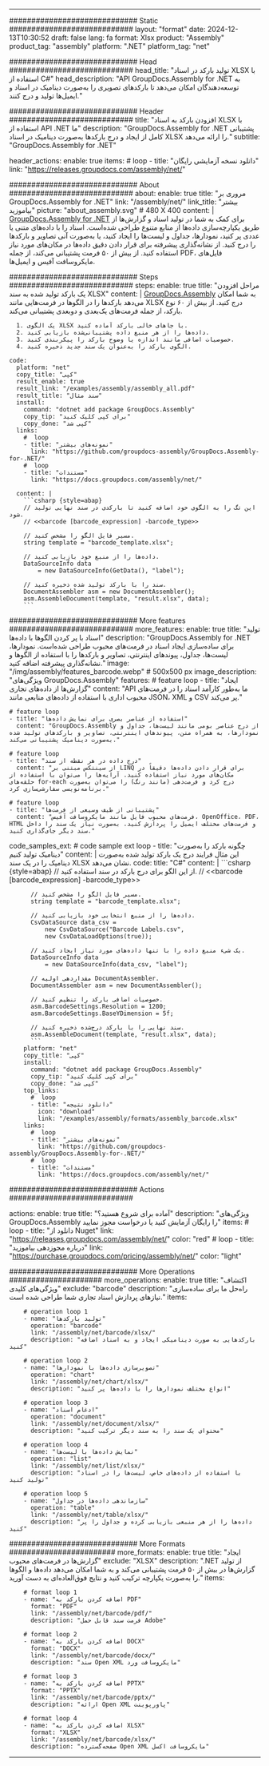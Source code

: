 



---
############################# Static ############################
layout: "format"
date:  2024-12-13T10:30:52
draft: false
lang: fa
format: Xlsx
product: "Assembly"
product_tag: "assembly"
platform: ".NET"
platform_tag: "net"

############################# Head ############################
head_title: "تولید بارکد در اسناد XLSX با استفاده از C#"
head_description: "API GroupDocs.Assembly for .NET به توسعه‌دهندگان امکان می‌دهد تا بارکدهای تصویری را به‌صورت دینامیک در اسناد و ایمیل‌ها تولید و درج کنند."

############################# Header ############################
title: "افزودن بارکد به اسناد XLSX با استفاده از API .NET ما" 
description: "GroupDocs.Assembly for .NET پشتیبانی کامل از ایجاد و درج بارکدها به‌صورت دینامیک در اسناد XLSX را ارائه می‌دهد."
subtitle: "GroupDocs.Assembly for .NET" 

header_actions:
  enable: true
  items:
    #  loop
    - title: "دانلود نسخه آزمایشی رایگان"
      link: "https://releases.groupdocs.com/assembly/net/"
      
############################# About ############################
about:
    enable: true
    title: "مروری بر GroupDocs.Assembly for .NET"
    link: "/assembly/net/"
    link_title: "بیشتر بیاموزید"
    picture: "about_assembly.svg" # 480 X 400
    content: |
       [GroupDocs.Assembly for .NET](/assembly/net/) برای کمک به شما در تولید اسناد و گزارش‌ها از طریق یکپارچه‌سازی داده‌ها از منابع متنوع طراحی شده‌است. اسناد را با داده‌های متنی یا عددی پر کنید، نمودارها، جداول و لیست‌ها را ایجاد کنید، یا به‌صورت آنی تصاویر و بارکدها را درج کنید. از نشانه‌گذاری پیشرفته برای قرار دادن دقیق داده‌ها در مکان‌های مورد نیاز استفاده کنید. از بیش از ۵۰ فرمت پشتیبانی می‌کند، از جمله PDF، فایل‌های مایکروسافت آفیس و ایمیل‌ها.

############################# Steps ############################
steps:
    enable: true
    title: "مراحل افزودن یک بارکد تولید شده به سند XLSX"
    content: |
      [GroupDocs.Assembly](/assembly/net/) به شما امکان می‌دهد بارکدها را در الگوها در فرمت‌هایی مانند XLSX درج کنید. از بیش از ۶۰ نوع بارکد، از جمله فرمت‌های یک‌بعدی و دو‌بعدی پشتیبانی می‌کند.
      
      1. یک الگوی XLSX با جاهای خالی بارکد آماده کنید.
      2. داده‌ها را از هر منبع داده پشتیبانی‌شده بازیابی کنید.
      3. خصوصیات اضافی مانند اندازه یا وضوح بارکد را پیکربندی کنید.
      4. الگوی بارکد را به‌عنوان یک سند جدید ذخیره کنید.
   
    code:
      platform: "net"
      copy_title: "کپی"
      result_enable: true
      result_link: "/examples/assembly/assembly_all.pdf"
      result_title: "سند مثال"
      install:
        command: "dotnet add package GroupDocs.Assembly"
        copy_tip: "برای کپی کلیک کنید"
        copy_done: "کپی شد"
      links:
        #  loop
        - title: "نمونه‌های بیشتر"
          link: "https://github.com/groupdocs-assembly/GroupDocs.Assembly-for-.NET/"
        #  loop
        - title: "مستندات"
          link: "https://docs.groupdocs.com/assembly/net/"
          
      content: |
        ```csharp {style=abap}
        // این تگ را به الگوی خود اضافه کنید تا بارکدی در سند نهایی تولید شود.
        // <<barcode [barcode_expression] -barcode_type>>

        // مسیر فایل الگو را مشخص کنید.
        string template = "barcode_template.xlsx";

        // داده‌ها را از منبع خود بازیابی کنید.
        DataSourceInfo data 
            = new DataSourceInfo(GetData(), "label");

        // سند را با بارکد تولید شده ذخیره کنید.
        DocumentAssembler asm = new DocumentAssembler();
        asm.AssembleDocument(template, "result.xlsx", data);
        ```            

############################# More features ############################
more_features:
  enable: true
  title: "تولید اسناد با پر کردن الگوها با داده‌ها"
  description: "GroupDocs.Assembly for .NET برای ساده‌سازی ایجاد اسناد در فرمت‌های محبوب طراحی شده‌است. نمودارها، لیست‌ها، جداول، پیوندهای اینترنتی، تصاویر و بارکدها را با استفاده از الگوها و نشانه‌گذاری پیشرفته اضافه کنید."
  image: "/img/assembly/features_barcode.webp" # 500x500 px
  image_description: "ویژگی‌های GroupDocs.Assembly"
  features:
    # feature loop
    - title: "ایجاد گزارش‌ها از داده‌های تجاری"
      content: "API ما به‌طور کارآمد اسناد را در فرمت‌های محبوب اداری با استفاده از داده‌های منابعی مانند JSON، XML و CSV پر می‌کند."

    # feature loop
    - title: "استفاده از عناصر بصری برای نمایش داده‌ها"
      content: "GroupDocs.Assembly از درج عناصر بومی مانند لیست‌ها، جداول و نمودارها، به همراه متن، پیوندهای اینترنتی، تصاویر و بارکدهای تولید شده به‌صورت دینامیک پشتیبانی می‌کند."

    # feature loop
    - title: "درج داده در هر نقطه از سند"
      content: "از سینتکس مبتنی بر LINQ برای قرار دادن داده‌ها دقیقاً در مکان‌های مورد نیاز استفاده کنید. آرایه‌ها را می‌توان با استفاده از حلقه‌های for-each درج کرد و فرمت‌دهی (مانند رنگ) را می‌توان به‌صورت برنامه‌نویسی سفارشی‌سازی کرد."

    # feature loop
    - title: "پشتیبانی از طیف وسیعی از فرمت‌ها"
      content: "فرمت‌های محبوب فایل مانند مایکروسافت آفیس، OpenOffice، PDF، HTML و فرمت‌های مختلف ایمیل را پردازش کنید. به‌صورت نیاز یک سند را داخل سند دیگر جای‌گذاری کنید."
      
  code_samples_ext:
    # code sample ext loop
    - title: "چگونه بارکد را به‌صورت دینامیک تولید کنیم"
      content: |
        این مثال فرایند درج یک بارکد تولید شده به‌صورت دینامیک را در یک سند XLSX نشان می‌دهد.
      code:
        title: "C#"
        content: |
          ```csharp {style=abap}
          // از این الگو برای درج بارکد در سند استفاده کنید.
          // <<barcode [barcode_expression] -barcode_type>>

          // مسیر فایل الگو را مشخص کنید.
          string template = "barcode_template.xlsx";

          // داده‌ها را از منبع انتخابی خود بازیابی کنید.
          CsvDataSource data_csv =
              new CsvDataSource("Barcode Labels.csv", 
              new CsvDataLoadOptions(true));

          // یک شیء منبع داده را با تنها داده‌های مورد نیاز ایجاد کنید.
          DataSourceInfo data 
              = new DataSourceInfo(data_csv, "label");

          // مقداردهی اولیه DocumentAssembler.
          DocumentAssembler asm = new DocumentAssembler();

          // خصوصیات اضافی بارکد را تنظیم کنید.
          asm.BarcodeSettings.Resolution = 1200;
          asm.BarcodeSettings.BaseYDimension = 5f;

          // سند نهایی را با بارکد درج‌شده ذخیره کنید.
          asm.AssembleDocument(template, "result.xlsx", data);
          ```
        platform: "net"
        copy_title: "کپی"
        install:
          command: "dotnet add package GroupDocs.Assembly"
          copy_tip: "برای کپی کلیک کنید"
          copy_done: "کپی شد"
        top_links:
          #  loop
          - title: "دانلود نتیجه"
            icon: "download"
            link: "/examples/assembly/formats/assembly_barcode.xlsx"
        links:
          #  loop
          - title: "نمونه‌های بیشتر"
            link: "https://github.com/groupdocs-assembly/GroupDocs.Assembly-for-.NET/"
          #  loop
          - title: "مستندات"
            link: "https://docs.groupdocs.com/assembly/net/"
            

            


############################# Actions ############################

actions:
  enable: true
  title: "آماده برای شروع هستید؟"
  description: "ویژگی‌های GroupDocs.Assembly را رایگان آزمایش کنید یا درخواست مجوز نمایید"
  items:
    #  loop
    - title: "دانلود از Nuget"
      link: "https://releases.groupdocs.com/assembly/net/"
      color: "red"
        #  loop
    - title: "درباره مجوزدهی بیاموزید"
      link: "https://purchase.groupdocs.com/pricing/assembly/net/"
      color: "light"


############################# More Operations #####################
more_operations:
    enable: true
    title: "اکتشاف ویژگی‌های کلیدی"
    exclude: "barcode"
    description: "راه‌حل ما برای ساده‌سازی نیازهای پردازش اسناد تجاری شما طراحی شده است."
    items: 
          
        # operation loop 1
        - name: "تولید بارکدها"
          operation: "barcode"
          link: "/assembly/net/barcode/xlsx/"
          description: "بارکدهایی به صورت دینامیکی ایجاد و به اسناد اضافه کنید"

        # operation loop 2
        - name: "تصویرسازی داده‌ها با نمودارها"
          operation: "chart"
          link: "/assembly/net/chart/xlsx/"
          description: "انواع مختلف نمودارها را با داده‌ها پر کنید"

        # operation loop 3
        - name: "ادغام اسناد"
          operation: "document"
          link: "/assembly/net/document/xlsx/"
          description: "محتوای یک سند را به سند دیگر ترکیب کنید"

        # operation loop 4
        - name: "نمایش داده‌ها با لیست‌ها"
          operation: "list"
          link: "/assembly/net/list/xlsx/"
          description: "با استفاده از داده‌های خاص، لیست‌ها را در اسناد تولید کنید"

        # operation loop 5
        - name: "سازماندهی داده‌ها در جداول"
          operation: "table"
          link: "/assembly/net/table/xlsx/"
          description: "داده‌ها را از هر منبعی بازیابی کرده و جداول را پر کنید"
         
          
############################# More Formats ########################
more_formats:
    enable: true
    title: "ایجاد گزارش‌ها در فرمت‌های محبوب"
    exclude: "XLSX"
    description: ".NET از تولید گزارش‌ها در بیش از ۵۰ فرمت پشتیبانی می‌کند و به شما امکان می‌دهد داده‌ها و الگوها را به‌صورت یکپارچه ترکیب کنید و نتایج فوق‌العاده‌ای به دست آورید."
    items: 
          
        # format loop 1
        - name: "اضافه کردن بارکد به PDF"
          format: "PDF"
          link: "/assembly/net/barcode/pdf/"
          description: "فرمت سند قابل حمل Adobe"
          
        # format loop 2
        - name: "اضافه کردن بارکد به DOCX"
          format: "DOCX"
          link: "/assembly/net/barcode/docx/"
          description: "سند Open XML مایکروسافت ورد"
          
        # format loop 3
        - name: "اضافه کردن بارکد به PPTX"
          format: "PPTX"
          link: "/assembly/net/barcode/pptx/"
          description: "ارائه Open XML پاورپوینت"
          
        # format loop 4
        - name: "اضافه کردن بارکد به XLSX"
          format: "XLSX"
          link: "/assembly/net/barcode/xlsx/"
          description: "صفحه‌گسترده Open XML مایکروسافت اکسل"


          

---